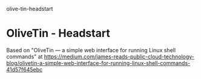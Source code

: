 olive-tin-headstart
# OliveTin - Headstart

Based on "OliveTin — a simple web interface for running Linux shell commands" at https://medium.com/james-reads-public-cloud-technology-blog/olivetin-a-simple-web-interface-for-running-linux-shell-commands-41d57f645ebc

